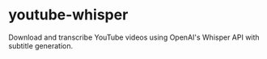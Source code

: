 # youtube-whisper
Download and transcribe YouTube videos using OpenAI's Whisper API with subtitle generation.

